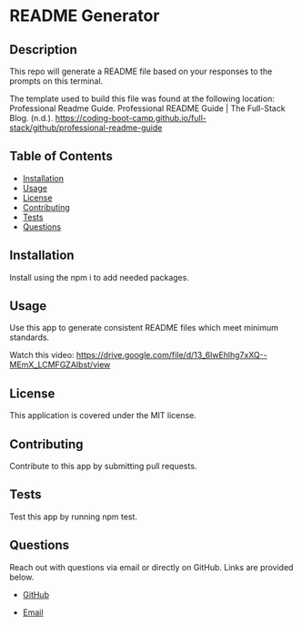 # README Generator

## Description
This repo will generate a README file based on your responses to the prompts on this terminal.

The template used to build this file was found at the following location: Professional Readme Guide. Professional README Guide | The Full-Stack Blog. (n.d.). https://coding-boot-camp.github.io/full-stack/github/professional-readme-guide

## Table of Contents

- [Installation](#installation)
- [Usage](#usage)
- [License](#license)
- [Contributing](#contributing)
- [Tests](#tests)
- [Questions](#questions)

## Installation

Install using the npm i to add needed packages.

## Usage

Use this app to generate consistent README files which meet minimum standards.

Watch this video: https://drive.google.com/file/d/13_6lwEhlhg7xXQ--MEmX_LCMFGZAIbst/view

## License

This application is covered under the MIT license.

## Contributing

Contribute to this app by submitting pull requests.

## Tests

Test this app by running npm test.

## Questions

Reach out with questions via email or directly on GitHub. Links are provided below.

- [GitHub](#mygithub.com)

- [Email](#myemail@email.com)
